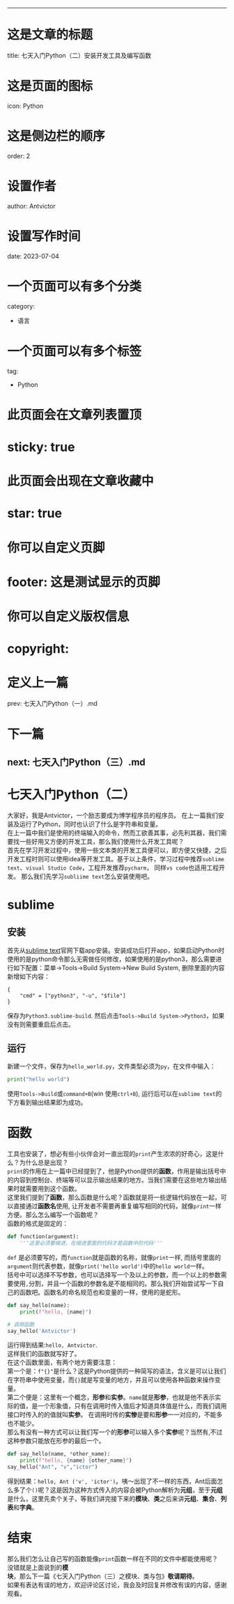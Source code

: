 
---
# 这是文章的标题
title: 七天入门Python（二）安装开发工具及编写函数
# 这是页面的图标
icon: Python
# 这是侧边栏的顺序
order: 2
# 设置作者
author: Antvictor
# 设置写作时间
date: 2023-07-04
# 一个页面可以有多个分类
category:
  - 语言
# 一个页面可以有多个标签
tag:
  - Python
# 此页面会在文章列表置顶
# sticky: true

# 此页面会出现在文章收藏中
# star: true

# 你可以自定义页脚
# footer: 这是测试显示的页脚

# 你可以自定义版权信息
# copyright: 
# 定义上一篇
prev: 七天入门Python（一）.md
# 下一篇
next: 七天入门Python（三）.md
---
# 七天入门Python（二）
大家好，我是Antvictor，一个励志要成为博学程序员的程序员。
在上一篇我们安装及运行了Python，同时也认识了什么是字符串和变量。<br>
在上一篇中我们是使用的终端输入的命令，然而工欲善其事，必先利其器，我们需要找一些好用又方便的开发工具，那么我们使用什么开发工具呢？<br>
首先在学习开发过程中，使用一些文本类的开发工具便可以，即方便又快捷，之后开发工程时则可以使用idea等开发工具。基于以上条件，学习过程中推荐`sublime text`、`visual Studio Code`，工程开发推荐`pycharm`， 同样`vs code`也适用工程开发。
那么我们先学习`subliime text`怎么安装使用吧。
# sublime
## 安装
首先从[sublime text](https://www.sublimetext.com/)官网下载app安装。安装成功后打开app，如果启动Python时使用的是python命令那么无需做任何修改，如果使用的是python3，那么需要进行如下配置：菜单->Tools->Build System->New Build System, 删除里面的内容新增如下内容：
```text
{
	"cmd" = ["python3", "-u", "$file"]
}
```
保存为`Python3.sublime-build`. 然后点击`Tools->Build System->Python3`，如果没有则需要重启后点击。
## 运行
新建一个文件，保存为`hello_world.py`，文件类型必须为`py`，在文件中输入：
```python
print("hello world")
```
使用`Tools->Build`或`command+B`(win 使用`ctrl+B`), 运行后可以在`sublime text`的下方看到输出结果即为成功。

# 函数
工具也安装了，想必有些小伙伴会对一直出现的`print`产生浓浓的好奇心，这是什么？为什么总是出现？<br>
`print`的作用在上一篇中已经提到了，他是Python提供的**函数**，作用是输出括号中的内容到控制台、终端等可以显示输出结果的地方。当我们需要在这些地方输出结果时就需要用到这个函数。<br>
这里我们提到了**函数**，那么函数是什么呢？函数就是将一些逻辑代码放在一起，可以直接通过**函数名**使用, 让开发者不需要再重复编写相同的代码，就像`print`一样方便。那么怎么编写一个函数呢？<br>
函数的格式是固定的：
```python
def function(argument): 
	'''这里必须要缩进，在缩进里面的代码才是函数中的代码'''
```
`def` 是必须要写的，而`function`就是函数的名称，就像`print`一样, 而括号里面的`argument`则代表参数，就像`print('hello world')`中的`hello world`一样。<br>
括号中可以选择不写参数，也可以选择写一个及以上的参数，而一个以上的参数需要使用`,`分割，并且一个函数的参数名是不能相同的。那么我们开始尝试写一下自己的函数吧。函数名的命名规范也和变量的一样，使用的是蛇形。
```python
def say_hello(name):
	print(f"hello, {name}")

# 调用函数
say_hello('Antvictor')
```
运行得到结果:`hello, Antvictor`.<br>
这样我们的函数就写好了。<br>
在这个函数里面，有两个地方需要注意：<br>
第一个是：`f"{}"`是什么？这是Python提供的一种简写的语法，含义是可以让我们在字符串中使用变量，而`{}`就是写变量的地方，并且可以使用各种函数来操作变量。<br>
第二个便是：这里有一个概念，**形参**和**实参**。`name`就是**形参**，也就是他不表示实际的值，是一个形象值，只有在调用时传入值后才知道具体值是什么，而我们调用接口时传入的的值就叫**实参**。
在调用时传的**实惨**是要和**形参**一一对应的，不能多也不能少。<br>
那么有没有一种方式可以让我们写一个的**形参**可以输入多个**实参**呢？当然有,不过这种参数只能放在形参的最后一个。
```python
def say_hello(name, *other_name):
	print(f"hello, {name} {other_name}")
say_hello("Ant", "v","ictor")
```
得到结果：`hello, Ant ('v', 'ictor')`。咦～出现了不一样的东西，Ant后面怎么多了个`()`呢？这是因为这种方式传入的内容会被Python解析为**元组**，至于**元组**是什么，这里先卖个关子，等我们讲完接下来的**模块**、**类**之后来讲**元组**、**集合**、**列表**和**字典**。
# 结束
那么我们怎么让自己写的函数能像`print`函数一样在不同的文件中都能使用呢？<br>
没错就是上面说到的**模块**，那么下一篇《七天入门Python（三）之模块、类与包》**敬请期待**。<br>
如果有表达有误的地方，欢迎评论区讨论，我会及时回复并修改有误的内容，感谢观看。